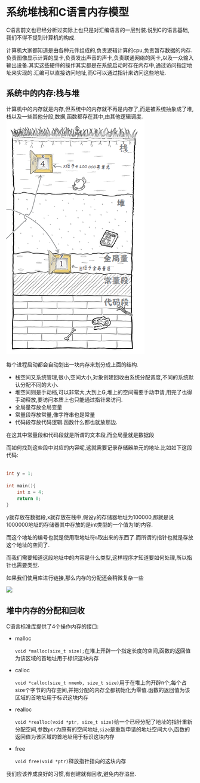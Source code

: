 
# 系统堆栈和C语言内存模型

C语言前文也已经分析过实际上也只是对汇编语言的一层封装.说到C的语言基础,我们不得不提到计算机的构成.

计算机大家都知道是由各种元件组成的,负责逻辑计算的cpu,负责暂存数据的内存.负责图像显示计算的显卡,负责发出声音的声卡,负责联通网络的网卡,以及一众输入输出设备.其实这些硬件的操作其实都是在系统启动时存在内存中,通过访问指定地址来实现的.汇编可以直接访问地址,而C可以通过指针来访问这些地址.

## 系统中的内存:栈与堆


计算机中的内存就是内存,但系统中的内存就不再是内存了,而是被系统抽象成了堆,栈以及一些其他分段,数据,函数都存在其中,由其他逻辑调度.![系统中的内存抽象,存储器,来自嗨翻C语言](./img/存储器.png)



每个进程启动都会自动划出一块内存来划分成上面的结构.

+ 栈空间又系统管理,很小,空间大小,对象创建回收由系统分配调度,不同的系统默认分配不同的大小.
+ 堆空间则是手动档,可以非常大,大到上G,堆上的空间需要手动申请,用完了也得手动释放,要访问本质上也只能通过指针来访问.
+ 全局量存放全局变量
+ 常量段存放常量,像字符串也是常量
+ 代码段存放代码逻辑.函数什么都也就放那边.

在这其中常量段和代码段就是所谓的文本段,而全局量就是数据段

而如何找到这些段中对应的内容呢,这就需要记录存储器单元的地址.比如如下这段代码:

```Cpp

int y = 1;

int main(){
    int x = 4;
    return 0;
}

```

y就存放在数据段,x就存放在栈中,假设y的存储器地址为100000,那就是说1000000地址的存储器其中存放的是int类型的一个值为1的内容.

而这个地址的编号也就是使用取地址符`&`取出来的东西了.而所谓的指针也就是存放这个地址的空间了.

而我们需要知道这段地址中的内容是什么类型,这样程序才知道要如何处理,所以指针也需要类型.

如果我们使用库进行链接,那么内存的分配还会稍微复杂一些

![](../img/有链接的存储结构.png)

## 堆中内存的分配和回收

C语言标准库提供了4个操作内存的接口:

+ malloc

    `void *malloc(size_t size);`在堆上开辟一个指定长度的空间,函数的返回值为该区域的首地址用于标识这块内存
    
+ calloc
    
    `void *calloc(size_t nmemb, size_t size)`用于在堆上向开辟n个,每个占size个字节的内存空间,并把分配的内存全都初始化为零值.函数的返回值为该区域的首地址用于标识这块内存
    
    
+ realloc

    `void *realloc(void *ptr, size_t size)`给一个已经分配了地址的指针重新分配空间,参数`ptr`为原有的空间地址,`size`是重新申请的地址空间大小,函数的返回值为该区域的首地址用于标识这块内存
    
+ free

    `void free(void *ptr)`释放指针指向的这块内存

我们应该养成良好的习惯,有创建就有回收,避免内存溢出.
